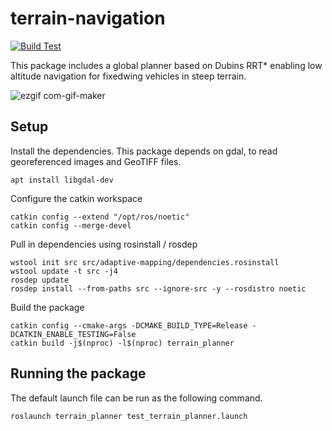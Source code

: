 # terrain-navigation

[![Build Test](https://github.com/Jaeyoung-Lim/terrain-navigation/actions/workflows/build_test.yml/badge.svg)](https://github.com/Jaeyoung-Lim/terrain-navigation/actions/workflows/build_test.yml)

This package includes a global planner based on Dubins RRT* enabling low altitude navigation for fixedwing vehicles in steep terrain.

![ezgif com-gif-maker](https://user-images.githubusercontent.com/5248102/196541709-64c6a41f-9765-4978-b3fa-410912ee60e7.gif)

## Setup
Install the dependencies. This package depends on gdal, to read georeferenced images and GeoTIFF files.
```
apt install libgdal-dev
```
Configure the catkin workspace
```
catkin config --extend "/opt/ros/noetic"
catkin config --merge-devel
```

Pull in dependencies using rosinstall / rosdep
```
wstool init src src/adaptive-mapping/dependencies.rosinstall
wstool update -t src -j4
rosdep update
rosdep install --from-paths src --ignore-src -y --rosdistro noetic
```

Build the package
```
catkin config --cmake-args -DCMAKE_BUILD_TYPE=Release -DCATKIN_ENABLE_TESTING=False
catkin build -j$(nproc) -l$(nproc) terrain_planner
```
## Running the package
The default launch file can be run as the following command. 
```
roslaunch terrain_planner test_terrain_planner.launch
```
